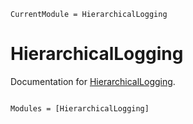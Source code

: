 ```@meta
CurrentModule = HierarchicalLogging
```

# HierarchicalLogging

Documentation for [HierarchicalLogging](https://github.com/curtd/HierarchicalLogging.jl).

```@index
```

```@autodocs
Modules = [HierarchicalLogging]
```
